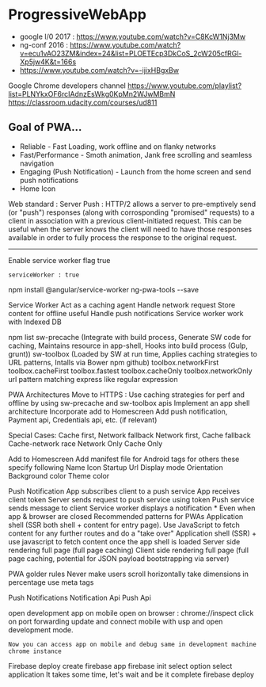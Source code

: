 # ProgressiveWebApp
* google I/0 2017 : https://www.youtube.com/watch?v=C8KcW1Nj3Mw
* ng-conf 2016 : https://www.youtube.com/watch?v=ecu1vAO23ZM&index=24&list=PLOETEcp3DkCoS_2cW205cfRGl-Xp5jw4K&t=166s
* https://www.youtube.com/watch?v=-ijixHBgxBw

Google Chrome developers channel
https://www.youtube.com/playlist?list=PLNYkxOF6rcIAdnzEsWkg0KpMn2WJwMBmN
https://classroom.udacity.com/courses/ud811


## Goal of PWA...
* Reliable - Fast Loading, work offline and on flanky networks
* Fast/Performance - Smoth animation, Jank free scrolling and seamless navigation
* Engaging (Push Notification) - Launch from the home screen and send push notifications
* Home Icon

Web standard : 
  Server Push : HTTP/2 allows a server to pre-emptively send (or "push") responses (along with corrosponding "promised" requests) to a client in association with a previous client-initiated request. This can be useful when the server knows the client will need to have those responses available in order to fully process the response to the original request.

  --------------

Enable service worker flag true
```
serviceWorker : true
```

npm install @angular/service-worker ng-pwa-tools --save

Service Worker
	Act as a caching agent
	Handle network request
	Store content for offline useful
	Handle push notifications
	Service worker work with Indexed DB

npm list
	sw-precache (Integrate with build process, Generate SW code for caching, Maintains resource in app-shell, Hooks into build process (Gulp, grunt))
	sw-toolbox (Loaded by SW at run time, Applies caching strategies to URL patterns, Intalls via Bower npm github)
		toolbox.networkFirst
		toolbox.cacheFirst
		toolbox.fastest
		toolbox.cacheOnly
		toolbox.networkOnly
	url pattern matching
		express like
		regular expression

PWA Architectures
	Move to HTTPS : 
	Use caching strategies for perf and offline by using sw-precache and sw-toolbox apis
	Implement an app shell architecture
	Incorporate add to Homescreen
	Add push notification, Payment api, Credentials api, etc. (if relevant)

Special Cases:
	Cache first, Network fallback
	Network first, Cache fallback
	Cache-network race
	Network Only
	Cache Only

Add to Homescreen
	Add manifest file for Android
	<meta> tags for others
	these specify following
		Name
		Icon
		Startup Url
		Display mode
		Orientation
		Background color
		Theme color

 Push Notification
	App subscribes client to a push service
	App receives client token
	Server sends request to push service using token
	Push service sends message to client
	Service worker displays a notification
	* Even when app & browser are closed
Recommended patterns for PWAs
	Application shell (SSR both shell + content for entry page). Use JavaScript to fetch content for any further routes and do a "take over"
	Application shell (SSR) + use javascript to fetch content once the app shell is loaded
	Server side rendering full page (full page caching)
	Client side rendering full page (full page caching, potential for JSON payload bootstrapping via server)

PWA golder rules
	Never make users scroll horizontally
		take dimensions in percentage
		use meta tags <meta name="viewport" content="width=device-width, initial-scale=1">
		
Push Notifications
	Notification Api
	Push Api

open development app on mobile
open on browser : 
	chrome://inspect
	click on port forwarding
	update <port> and <ip address and port>
	connect mobile with usp and open development mode.

	Now you can access app on mobile and debug same in development machine chrome instance

Firebase deploy
	create firebase app 
	firebase init
		select option
		select application
		It takes some time, let's wait and be it complete 
	firebase deploy